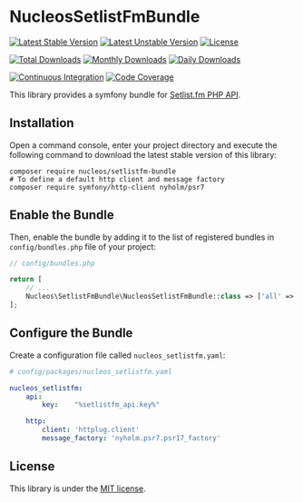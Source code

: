 NucleosSetlistFmBundle
======================
[![Latest Stable Version](https://poser.pugx.org/nucleos/setlistfm-bundle/v/stable)](https://packagist.org/packages/nucleos/setlistfm-bundle)
[![Latest Unstable Version](https://poser.pugx.org/nucleos/setlistfm-bundle/v/unstable)](https://packagist.org/packages/nucleos/setlistfm-bundle)
[![License](https://poser.pugx.org/nucleos/setlistfm-bundle/license)](https://packagist.org/packages/nucleos/setlistfm-bundle)

[![Total Downloads](https://poser.pugx.org/nucleos/setlistfm-bundle/downloads)](https://packagist.org/packages/nucleos/setlistfm-bundle)
[![Monthly Downloads](https://poser.pugx.org/nucleos/setlistfm-bundle/d/monthly)](https://packagist.org/packages/nucleos/setlistfm-bundle)
[![Daily Downloads](https://poser.pugx.org/nucleos/setlistfm-bundle/d/daily)](https://packagist.org/packages/nucleos/setlistfm-bundle)

[![Continuous Integration](https://github.com/nucleos/NucleosSetlistFmBundle/workflows/Continuous%20Integration/badge.svg)](https://github.com/nucleos/NucleosSetlistFmBundle/actions)
[![Code Coverage](https://codecov.io/gh/nucleos/NucleosSetlistFmBundle/branch/main/graph/badge.svg)](https://codecov.io/gh/nucleos/NucleosSetlistFmBundle)

This library provides a symfony bundle for [Setlist.fm PHP API](https://github.com/nucleos/setlistfm-php-api).

## Installation

Open a command console, enter your project directory and execute the following command to download the latest stable version of this library:

```
composer require nucleos/setlistfm-bundle
# To define a default http client and message factory
composer require symfony/http-client nyholm/psr7
```

## Enable the Bundle

Then, enable the bundle by adding it to the list of registered bundles in `config/bundles.php` file of your project:

```php
// config/bundles.php

return [
    // ...
    Nucleos\SetlistFmBundle\NucleosSetlistFmBundle::class => ['all' => true],
];
```

## Configure the Bundle

Create a configuration file called `nucleos_setlistfm.yaml`:

```yaml
# config/packages/nucleos_setlistfm.yaml

nucleos_setlistfm:
    api:
        key:    "%setlistfm_api.key%"

    http:
        client: 'httplug.client'
        message_factory: 'nyholm.psr7.psr17_factory'
```


## License

This library is under the [MIT license](LICENSE.md).

[Setlist.fm API]: https://api.setlist.fm
